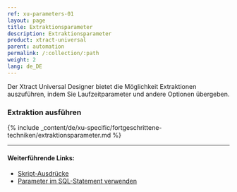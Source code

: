 ```yaml
---
ref: xu-parameters-01
layout: page
title: Extraktionsparameter
description: Extraktionsparameter
product: xtract-universal
parent: automation
permalink: /:collection/:path
weight: 2
lang: de_DE
---
```

Der Xtract Universal Designer bietet die Möglichkeit Extraktionen auszuführen, indem Sie Laufzeitparameter und andere Optionen übergeben.

### Extraktion ausführen 			 

{% include _content/de/xu-specific/fortgeschrittene-techniken/extraktionsparameter.md %}

****
#### Weiterführende Links:
- [Skript-Ausdrücke](../fortgeschrittene-techniken/script-ausdruecke)
- [Parameter im SQL-Statement verwenden](./xu-parameter-sql)
